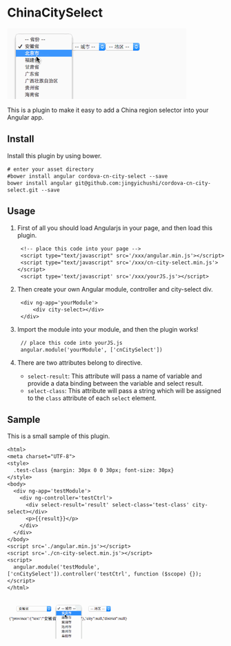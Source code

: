 # ChinaCitySelect

![test](https://raw.githubusercontent.com/MrHuxu/img-repo/master/city-select/test.gif)

This is a plugin to make it easy to add a China region selector into your Angular app.

## Install

Install this plugin by using bower.

	# enter your asset directory
	#bower install angular cordova-cn-city-select --save
	bower install angular git@github.com:jingyichushi/cordova-cn-city-select.git --save

## Usage

1. First of all you should load Angularjs in your page, and then load this plugin.
	
		<!-- place this code into your page -->
		<script type="text/javascript" src='/xxx/angular.min.js'></script>
		<script type="text/javascript" src='/xxx/cn-city-select.min.js'></script>
		<script type='text/javascript' src='/xxx/yourJS.js'></script>

2. Then create your own Angular module, controller and city-select div.

		<div ng-app='yourModule'>
			<div city-select></div>
		</div>

3. Import the module into your module, and then the plugin works!

		// place this code into yourJS.js
		angular.module('yourModule', ['cnCitySelect'])

4. There are two attributes belong to directive.
	
	- ```select-result```: This attribute will pass a name of variable and provide a data binding between the variable and select result.
	- ```select-class```: This attribute will pass a string which will be assigned to the ```class``` attribute of each ```select``` element.
		
## Sample

This is a small sample of this plugin.

	<html>
	<meta charset="UTF-8">
	<style>
	  .test-class {margin: 30px 0 0 30px; font-size: 30px}
	</style>
	<body>
	  <div ng-app='testModule'>
	    <div ng-controller='testCtrl'>
	      <div select-result='result' select-class='test-class' city-select></div>
	      <p>{{result}}</p>
	    </div>
	  </div>
	</body>
	<script src='./angular.min.js'></script>
	<script src='./cn-city-select.min.js'></script>
	<script>
	  angular.module('testModule', ['cnCitySelect']).controller('testCtrl', function ($scope) {});
	</script>
	</html>
	
![demo](https://raw.githubusercontent.com/MrHuxu/img-repo/master/city-select/demo.gif)
